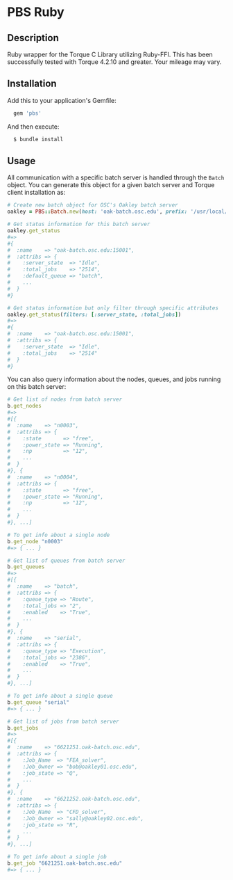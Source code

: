 # PBS Ruby

## Description

Ruby wrapper for the Torque C Library utilizing Ruby-FFI. This has been
successfully tested with Torque 4.2.10 and greater. Your mileage may vary.

## Installation

Add this to your application's Gemfile:

```ruby
  gem 'pbs'
```

And then execute:

```bash
  $ bundle install
```

## Usage

All communication with a specific batch server is handled through the `Batch`
object. You can generate this object for a given batch server and Torque client
installation as:

```ruby
# Create new batch object for OSC's Oakley batch server
oakley = PBS::Batch.new(host: 'oak-batch.osc.edu', prefix: '/usr/local/torque/default')

# Get status information for this batch server
oakley.get_status
#=>
#{
#  :name    => "oak-batch.osc.edu:15001",
#  :attribs => {
#    :server_state  => "Idle",
#    :total_jobs    => "2514",
#    :default_queue => "batch",
#    ...
#  }
#}

# Get status information but only filter through specific attributes
oakley.get_status(filters: [:server_state, :total_jobs])
#=>
#{
#  :name    => "oak-batch.osc.edu:15001",
#  :attribs => {
#    :server_state  => "Idle",
#    :total_jobs    => "2514"
#  }
#}
```

You can also query information about the nodes, queues, and jobs running on
this batch server:

```ruby
# Get list of nodes from batch server
b.get_nodes
#=>
#[{
#  :name    => "n0003",
#  :attribs => {
#    :state       => "free",
#    :power_state => "Running",
#    :np          => "12",
#    ...
#  }
#}, {
#  :name    => "n0004",
#  :attribs => {
#    :state       => "free",
#    :power_state => "Running",
#    :np          => "12",
#    ...
#  }
#}, ...]

# To get info about a single node
b.get_node "n0003"
#=> { ... }

# Get list of queues from batch server
b.get_queues
#=>
#[{
#  :name    => "batch",
#  :attribs => {
#    :queue_type => "Route",
#    :total_jobs => "2",
#    :enabled    => "True",
#    ...
#  }
#}, {
#  :name    => "serial",
#  :attribs => {
#    :queue_type => "Execution",
#    :total_jobs => "2386",
#    :enabled    => "True",
#    ...
#  }
#}, ...]

# To get info about a single queue
b.get_queue "serial"
#=> { ... }

# Get list of jobs from batch server
b.get_jobs
#=>
#[{
#  :name    => "6621251.oak-batch.osc.edu",
#  :attribs => {
#    :Job_Name  => "FEA_solver",
#    :Job_Owner => "bob@oakley01.osc.edu",
#    :job_state => "Q",
#    ...
#  }
#}, {
#  :name    => "6621252.oak-batch.osc.edu",
#  :attribs => {
#    :Job_Name  => "CFD_solver",
#    :Job_Owner => "sally@oakley02.osc.edu",
#    :job_state => "R",
#    ...
#  }
#}, ...]

# To get info about a single job
b.get_job "6621251.oak-batch.osc.edu"
#=> { ... }
```
